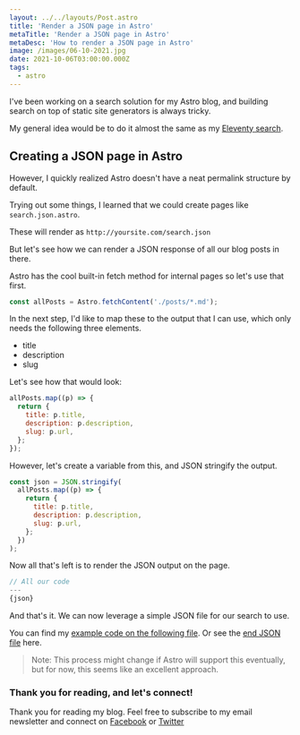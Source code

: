 ```yaml
---
layout: ../../layouts/Post.astro
title: 'Render a JSON page in Astro'
metaTitle: 'Render a JSON page in Astro'
metaDesc: 'How to render a JSON page in Astro'
image: /images/06-10-2021.jpg
date: 2021-10-06T03:00:00.000Z
tags:
  - astro
---
```


I've been working on a search solution for my Astro blog, and building search on top of static site generators is always tricky.

My general idea would be to do it almost the same as my [Eleventy search](https://daily-dev-tips.com/posts/eleventy-creating-a-static-javascript-search/).

## Creating a JSON page in Astro

However, I quickly realized Astro doesn't have a neat permalink structure by default.

Trying out some things, I learned that we could create pages like `search.json.astro`.

These will render as `http://yoursite.com/search.json`

But let's see how we can render a JSON response of all our blog posts in there.

Astro has the cool built-in fetch method for internal pages so let's use that first.

```js
const allPosts = Astro.fetchContent('./posts/*.md');
```

In the next step, I'd like to map these to the output that I can use, which only needs the following three elements.

- title
- description
- slug

Let's see how that would look:

```js
allPosts.map((p) => {
  return {
    title: p.title,
    description: p.description,
    slug: p.url,
  };
});
```

However, let's create a variable from this, and JSON stringify the output.

```js
const json = JSON.stringify(
  allPosts.map((p) => {
    return {
      title: p.title,
      description: p.description,
      slug: p.url,
    };
  })
);
```

Now all that's left is to render the JSON output on the page.

```jsx
// All our code
---
{json}
```

And that's it. We can now leverage a simple JSON file for our search to use.

You can find my [example code on the following file](https://github.com/rebelchris/astro-typesense-search/blob/master/src/pages/search.json.astro).
Or see the [end JSON file](https://loving-wilson-87e511.netlify.app/search.json/) here.

> Note: This process might change if Astro will support this eventually, but for now, this seems like an excellent approach.

### Thank you for reading, and let's connect!

Thank you for reading my blog. Feel free to subscribe to my email newsletter and connect on [Facebook](https://www.facebook.com/DailyDevTipsBlog) or [Twitter](https://twitter.com/DailyDevTips1)
